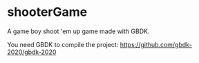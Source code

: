 # shooterGame
A game boy shoot 'em up game made with GBDK.

You need GBDK to compile the project: https://github.com/gbdk-2020/gbdk-2020
